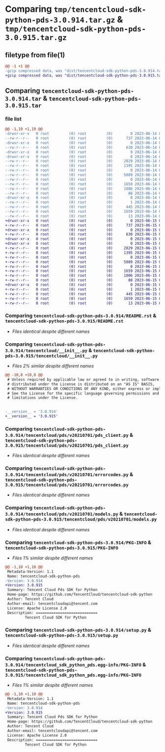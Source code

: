 # Comparing `tmp/tencentcloud-sdk-python-pds-3.0.914.tar.gz` & `tmp/tencentcloud-sdk-python-pds-3.0.915.tar.gz`

## filetype from file(1)

```diff
@@ -1 +1 @@
-gzip compressed data, was "dist/tencentcloud-sdk-python-pds-3.0.914.tar", last modified: Wed Jun 14 00:31:39 2023, max compression
+gzip compressed data, was "dist/tencentcloud-sdk-python-pds-3.0.915.tar", last modified: Thu Jun 15 00:30:57 2023, max compression
```

## Comparing `tencentcloud-sdk-python-pds-3.0.914.tar` & `tencentcloud-sdk-python-pds-3.0.915.tar`

### file list

```diff
@@ -1,19 +1,19 @@
-drwxr-xr-x   0 root         (0) root         (0)        0 2023-06-14 00:31:39.000000 tencentcloud-sdk-python-pds-3.0.914/
--rw-r--r--   0 root         (0) root         (0)      737 2023-06-14 00:31:39.000000 tencentcloud-sdk-python-pds-3.0.914/README.rst
-drwxr-xr-x   0 root         (0) root         (0)        0 2023-06-14 00:31:39.000000 tencentcloud-sdk-python-pds-3.0.914/tencentcloud/
--rw-r--r--   0 root         (0) root         (0)      630 2023-06-14 00:31:39.000000 tencentcloud-sdk-python-pds-3.0.914/tencentcloud/__init__.py
-drwxr-xr-x   0 root         (0) root         (0)        0 2023-06-14 00:31:39.000000 tencentcloud-sdk-python-pds-3.0.914/tencentcloud/pds/
-drwxr-xr-x   0 root         (0) root         (0)        0 2023-06-14 00:31:39.000000 tencentcloud-sdk-python-pds-3.0.914/tencentcloud/pds/v20210701/
--rw-r--r--   0 root         (0) root         (0)     2829 2023-06-14 00:31:39.000000 tencentcloud-sdk-python-pds-3.0.914/tencentcloud/pds/v20210701/pds_client.py
--rw-r--r--   0 root         (0) root         (0)     1395 2023-06-14 00:31:39.000000 tencentcloud-sdk-python-pds-3.0.914/tencentcloud/pds/v20210701/errorcodes.py
--rw-r--r--   0 root         (0) root         (0)        0 2023-06-14 00:31:39.000000 tencentcloud-sdk-python-pds-3.0.914/tencentcloud/pds/v20210701/__init__.py
--rw-r--r--   0 root         (0) root         (0)     5889 2023-06-14 00:31:39.000000 tencentcloud-sdk-python-pds-3.0.914/tencentcloud/pds/v20210701/models.py
--rw-r--r--   0 root         (0) root         (0)        0 2023-06-14 00:31:39.000000 tencentcloud-sdk-python-pds-3.0.914/tencentcloud/pds/__init__.py
--rw-r--r--   0 root         (0) root         (0)     1659 2023-06-14 00:31:39.000000 tencentcloud-sdk-python-pds-3.0.914/PKG-INFO
--rw-r--r--   0 root         (0) root         (0)     1006 2023-06-14 00:31:39.000000 tencentcloud-sdk-python-pds-3.0.914/setup.py
--rw-r--r--   0 root         (0) root         (0)       88 2023-06-14 00:31:39.000000 tencentcloud-sdk-python-pds-3.0.914/setup.cfg
-drwxr-xr-x   0 root         (0) root         (0)        0 2023-06-14 00:31:39.000000 tencentcloud-sdk-python-pds-3.0.914/tencentcloud_sdk_python_pds.egg-info/
--rw-r--r--   0 root         (0) root         (0)        1 2023-06-14 00:31:39.000000 tencentcloud-sdk-python-pds-3.0.914/tencentcloud_sdk_python_pds.egg-info/dependency_links.txt
--rw-r--r--   0 root         (0) root         (0)      445 2023-06-14 00:31:39.000000 tencentcloud-sdk-python-pds-3.0.914/tencentcloud_sdk_python_pds.egg-info/SOURCES.txt
--rw-r--r--   0 root         (0) root         (0)     1659 2023-06-14 00:31:39.000000 tencentcloud-sdk-python-pds-3.0.914/tencentcloud_sdk_python_pds.egg-info/PKG-INFO
--rw-r--r--   0 root         (0) root         (0)       13 2023-06-14 00:31:39.000000 tencentcloud-sdk-python-pds-3.0.914/tencentcloud_sdk_python_pds.egg-info/top_level.txt
+drwxr-xr-x   0 root         (0) root         (0)        0 2023-06-15 00:30:57.000000 tencentcloud-sdk-python-pds-3.0.915/
+-rw-r--r--   0 root         (0) root         (0)      737 2023-06-15 00:30:57.000000 tencentcloud-sdk-python-pds-3.0.915/README.rst
+drwxr-xr-x   0 root         (0) root         (0)        0 2023-06-15 00:30:57.000000 tencentcloud-sdk-python-pds-3.0.915/tencentcloud/
+-rw-r--r--   0 root         (0) root         (0)      630 2023-06-15 00:30:57.000000 tencentcloud-sdk-python-pds-3.0.915/tencentcloud/__init__.py
+drwxr-xr-x   0 root         (0) root         (0)        0 2023-06-15 00:30:57.000000 tencentcloud-sdk-python-pds-3.0.915/tencentcloud/pds/
+drwxr-xr-x   0 root         (0) root         (0)        0 2023-06-15 00:30:57.000000 tencentcloud-sdk-python-pds-3.0.915/tencentcloud/pds/v20210701/
+-rw-r--r--   0 root         (0) root         (0)     2829 2023-06-15 00:30:57.000000 tencentcloud-sdk-python-pds-3.0.915/tencentcloud/pds/v20210701/pds_client.py
+-rw-r--r--   0 root         (0) root         (0)     1395 2023-06-15 00:30:57.000000 tencentcloud-sdk-python-pds-3.0.915/tencentcloud/pds/v20210701/errorcodes.py
+-rw-r--r--   0 root         (0) root         (0)        0 2023-06-15 00:30:57.000000 tencentcloud-sdk-python-pds-3.0.915/tencentcloud/pds/v20210701/__init__.py
+-rw-r--r--   0 root         (0) root         (0)     5889 2023-06-15 00:30:57.000000 tencentcloud-sdk-python-pds-3.0.915/tencentcloud/pds/v20210701/models.py
+-rw-r--r--   0 root         (0) root         (0)        0 2023-06-15 00:30:57.000000 tencentcloud-sdk-python-pds-3.0.915/tencentcloud/pds/__init__.py
+-rw-r--r--   0 root         (0) root         (0)     1659 2023-06-15 00:30:57.000000 tencentcloud-sdk-python-pds-3.0.915/PKG-INFO
+-rw-r--r--   0 root         (0) root         (0)     1006 2023-06-15 00:30:57.000000 tencentcloud-sdk-python-pds-3.0.915/setup.py
+-rw-r--r--   0 root         (0) root         (0)       88 2023-06-15 00:30:57.000000 tencentcloud-sdk-python-pds-3.0.915/setup.cfg
+drwxr-xr-x   0 root         (0) root         (0)        0 2023-06-15 00:30:57.000000 tencentcloud-sdk-python-pds-3.0.915/tencentcloud_sdk_python_pds.egg-info/
+-rw-r--r--   0 root         (0) root         (0)        1 2023-06-15 00:30:57.000000 tencentcloud-sdk-python-pds-3.0.915/tencentcloud_sdk_python_pds.egg-info/dependency_links.txt
+-rw-r--r--   0 root         (0) root         (0)      445 2023-06-15 00:30:57.000000 tencentcloud-sdk-python-pds-3.0.915/tencentcloud_sdk_python_pds.egg-info/SOURCES.txt
+-rw-r--r--   0 root         (0) root         (0)     1659 2023-06-15 00:30:57.000000 tencentcloud-sdk-python-pds-3.0.915/tencentcloud_sdk_python_pds.egg-info/PKG-INFO
+-rw-r--r--   0 root         (0) root         (0)       13 2023-06-15 00:30:57.000000 tencentcloud-sdk-python-pds-3.0.915/tencentcloud_sdk_python_pds.egg-info/top_level.txt
```

### Comparing `tencentcloud-sdk-python-pds-3.0.914/README.rst` & `tencentcloud-sdk-python-pds-3.0.915/README.rst`

 * *Files identical despite different names*

### Comparing `tencentcloud-sdk-python-pds-3.0.914/tencentcloud/__init__.py` & `tencentcloud-sdk-python-pds-3.0.915/tencentcloud/__init__.py`

 * *Files 2% similar despite different names*

```diff
@@ -10,8 +10,8 @@
 # Unless required by applicable law or agreed to in writing, software
 # distributed under the License is distributed on an "AS IS" BASIS,
 # WITHOUT WARRANTIES OR CONDITIONS OF ANY KIND, either express or implied.
 # See the License for the specific language governing permissions and
 # limitations under the License.
 
 
-__version__ = '3.0.914'
+__version__ = '3.0.915'
```

### Comparing `tencentcloud-sdk-python-pds-3.0.914/tencentcloud/pds/v20210701/pds_client.py` & `tencentcloud-sdk-python-pds-3.0.915/tencentcloud/pds/v20210701/pds_client.py`

 * *Files identical despite different names*

### Comparing `tencentcloud-sdk-python-pds-3.0.914/tencentcloud/pds/v20210701/errorcodes.py` & `tencentcloud-sdk-python-pds-3.0.915/tencentcloud/pds/v20210701/errorcodes.py`

 * *Files identical despite different names*

### Comparing `tencentcloud-sdk-python-pds-3.0.914/tencentcloud/pds/v20210701/models.py` & `tencentcloud-sdk-python-pds-3.0.915/tencentcloud/pds/v20210701/models.py`

 * *Files identical despite different names*

### Comparing `tencentcloud-sdk-python-pds-3.0.914/PKG-INFO` & `tencentcloud-sdk-python-pds-3.0.915/PKG-INFO`

 * *Files 1% similar despite different names*

```diff
@@ -1,10 +1,10 @@
 Metadata-Version: 1.1
 Name: tencentcloud-sdk-python-pds
-Version: 3.0.914
+Version: 3.0.915
 Summary: Tencent Cloud Pds SDK for Python
 Home-page: https://github.com/TencentCloud/tencentcloud-sdk-python
 Author: Tencent Cloud
 Author-email: tencentcloudapi@tencent.com
 License: Apache License 2.0
 Description: ============================
         Tencent Cloud SDK for Python
```

### Comparing `tencentcloud-sdk-python-pds-3.0.914/setup.py` & `tencentcloud-sdk-python-pds-3.0.915/setup.py`

 * *Files identical despite different names*

### Comparing `tencentcloud-sdk-python-pds-3.0.914/tencentcloud_sdk_python_pds.egg-info/PKG-INFO` & `tencentcloud-sdk-python-pds-3.0.915/tencentcloud_sdk_python_pds.egg-info/PKG-INFO`

 * *Files 1% similar despite different names*

```diff
@@ -1,10 +1,10 @@
 Metadata-Version: 1.1
 Name: tencentcloud-sdk-python-pds
-Version: 3.0.914
+Version: 3.0.915
 Summary: Tencent Cloud Pds SDK for Python
 Home-page: https://github.com/TencentCloud/tencentcloud-sdk-python
 Author: Tencent Cloud
 Author-email: tencentcloudapi@tencent.com
 License: Apache License 2.0
 Description: ============================
         Tencent Cloud SDK for Python
```

